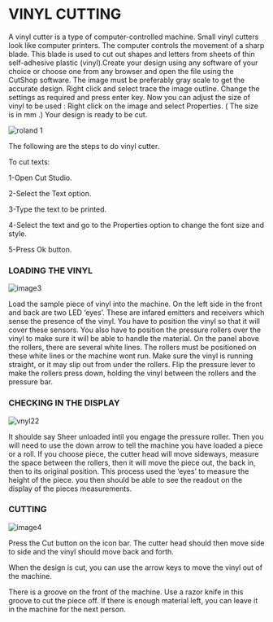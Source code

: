  # VINYL CUTTING 
 A vinyl cutter is a type of computer-controlled machine. Small vinyl cutters look like computer printers. 
 The computer controls the movement of a sharp blade. This blade is used to cut out shapes and letters from sheets
  of thin self-adhesive plastic (vinyl).Create your design using any software of your choice or choose one from any
 browser and open the file using the CutShop software. The image must be preferably gray scale to get the accurate design. 
 Right click and select trace the image outline. Change the settings as required and press enter key. Now you can adjust 
 the size of vinyl to be used : Right click on the image and select Properties. ( The size is in mm .) Your design is ready 
 to be cut.
 
 ![roland 1](https://user-images.githubusercontent.com/31272035/30184344-e242d9be-942e-11e7-801d-7011fc107f38.jpg)
 

The following are the steps to do vinyl cutter.


To cut texts: 

1-Open Cut Studio.

2-Select the Text option.

3-Type the text to be printed.

4-Select the text and go to the Properties option to change the font size and style.

5-Press Ok button.

### LOADING THE VINYL

![image3](https://user-images.githubusercontent.com/31272035/30184537-74cacaa8-942f-11e7-8728-5990a1971201.JPG)

Load the sample piece of vinyl into the machine. On the left side in the front and back are two LED ‘eyes’. These are infared 
emitters and receivers which sense the presence of the vinyl. You have to position the vinyl so that it will cover these sensors.
You also have to position the pressure rollers over the vinyl to make sure it will be able to handle the material. On the panel above
the rollers, there are several white lines. The rollers must be positioned on these white lines or the machine wont run. Make sure 
the vinyl is running straight, or it may slip out from under the rollers. Flip the pressure lever to make the rollers press down,
holding the vinyl between the rollers and the pressure bar.

### CHECKING IN THE DISPLAY

![vnyl22](https://user-images.githubusercontent.com/31272035/30184655-cf04a41c-942f-11e7-8d06-afba89131387.jpg)

 It shoulde say Sheer unloaded intil you engage the pressure roller. Then you will need to use the down arrow to tell the 
 machine you have loaded a piece or a roll. If you choose piece, the cutter head will move sideways, measure the space between
 the rollers, then it will move the piece out, the back in, then to its original position. This process used the ‘eyes’ to measure
 the height of the piece. you then should be able to see the readout on the display of the pieces measurements.
### CUTTING
![image4](https://user-images.githubusercontent.com/31272035/30184898-95dde9ea-9430-11e7-8858-e2d4319ff793.JPG)

Press the Cut button on the icon bar. The cutter head should then move side to side and the vinyl should move back and forth.

When the design is cut, you can use the arrow keys to move the vinyl out of the machine.

There is a groove on the front of the machine. Use a razor knife in this groove to cut the piece off.
If there is enough material left, you can leave it in the machine for the next person.
 


